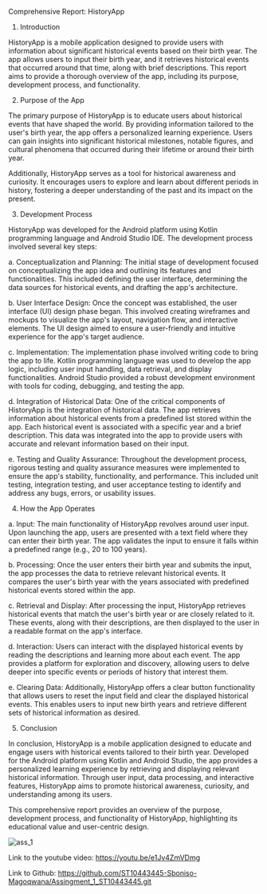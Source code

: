 Comprehensive Report: HistoryApp

1. Introduction

HistoryApp is a mobile application designed to provide users with information about significant historical events based on their birth year. The app allows users to input their birth year, and it retrieves historical events that occurred around that time, along with brief descriptions. This report aims to provide a thorough overview of the app, including its purpose, development process, and functionality.

2. Purpose of the App

The primary purpose of HistoryApp is to educate users about historical events that have shaped the world. By providing information tailored to the user's birth year, the app offers a personalized learning experience. Users can gain insights into significant historical milestones, notable figures, and cultural phenomena that occurred during their lifetime or around their birth year.

Additionally, HistoryApp serves as a tool for historical awareness and curiosity. It encourages users to explore and learn about different periods in history, fostering a deeper understanding of the past and its impact on the present.

3. Development Process

HistoryApp was developed for the Android platform using Kotlin programming language and Android Studio IDE. The development process involved several key steps:

a. Conceptualization and Planning: The initial stage of development focused on conceptualizing the app idea and outlining its features and functionalities. This included defining the user interface, determining the data sources for historical events, and drafting the app's architecture.

b. User Interface Design: Once the concept was established, the user interface (UI) design phase began. This involved creating wireframes and mockups to visualize the app's layout, navigation flow, and interactive elements. The UI design aimed to ensure a user-friendly and intuitive experience for the app's target audience.

c. Implementation: The implementation phase involved writing code to bring the app to life. Kotlin programming language was used to develop the app logic, including user input handling, data retrieval, and display functionalities. Android Studio provided a robust development environment with tools for coding, debugging, and testing the app.

d. Integration of Historical Data: One of the critical components of HistoryApp is the integration of historical data. The app retrieves information about historical events from a predefined list stored within the app. Each historical event is associated with a specific year and a brief description. This data was integrated into the app to provide users with accurate and relevant information based on their input.

e. Testing and Quality Assurance: Throughout the development process, rigorous testing and quality assurance measures were implemented to ensure the app's stability, functionality, and performance. This included unit testing, integration testing, and user acceptance testing to identify and address any bugs, errors, or usability issues.

4. How the App Operates

a. Input: The main functionality of HistoryApp revolves around user input. Upon launching the app, users are presented with a text field where they can enter their birth year. The app validates the input to ensure it falls within a predefined range (e.g., 20 to 100 years).

b. Processing: Once the user enters their birth year and submits the input, the app processes the data to retrieve relevant historical events. It compares the user's birth year with the years associated with predefined historical events stored within the app.

c. Retrieval and Display: After processing the input, HistoryApp retrieves historical events that match the user's birth year or are closely related to it. These events, along with their descriptions, are then displayed to the user in a readable format on the app's interface.

d. Interaction: Users can interact with the displayed historical events by reading the descriptions and learning more about each event. The app provides a platform for exploration and discovery, allowing users to delve deeper into specific events or periods of history that interest them.

e. Clearing Data: Additionally, HistoryApp offers a clear button functionality that allows users to reset the input field and clear the displayed historical events. This enables users to input new birth years and retrieve different sets of historical information as desired.

5. Conclusion

In conclusion, HistoryApp is a mobile application designed to educate and engage users with historical events tailored to their birth year. Developed for the Android platform using Kotlin and Android Studio, the app provides a personalized learning experience by retrieving and displaying relevant historical information. Through user input, data processing, and interactive features, HistoryApp aims to promote historical awareness, curiosity, and understanding among its users.

This comprehensive report provides an overview of the purpose, development process, and functionality of HistoryApp, highlighting its educational value and user-centric design.

![ass_1](https://github.com/ST10443445-Sboniso-Magoqwana/Assingment_1_ST10443445/assets/164514677/fd28fb08-ea3d-4ab4-8717-ee4d7d277121)

Link to the youtube video:
https://youtu.be/e1Jv4ZmVDmg

Link to Github:
https://github.com/ST10443445-Sboniso-Magoqwana/Assingment_1_ST10443445.git








